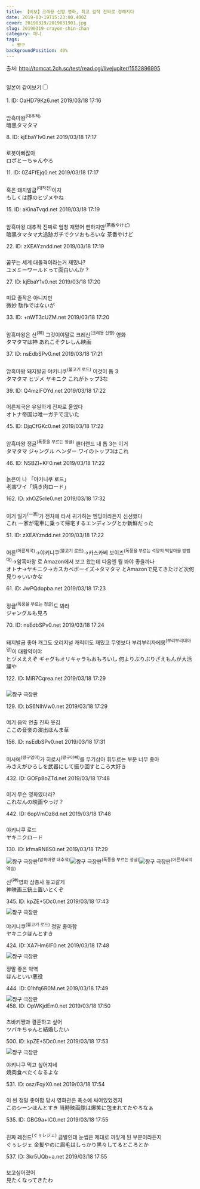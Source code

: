 ```yaml
---
title: 【비보】크레용 신짱 영화, 최고 걸작 진짜로 정해지다
date: 2019-03-19T15:23:00.400Z
cover: 20190319/2019031901.jpg
slug: 20190319-crayon-shin-chan
category: 애니
tags:
  - 짱구
backgroundPosition: 40%
---
```

<div><p class="source">출처: <a href="http://tomcat.2ch.sc/test/read.cgi/livejupiter/1552896995" target="_blank" rel="noopener nofollow noreferrer">http://tomcat.2ch.sc/test/read.cgi/livejupiter/1552896995</a></p><br><label for="twolang">일본어 같이보기</label><input type="checkbox" id="twolang"><br><br><div class="commentbox0"><div class="content1"><div class="id">1. ID: <span class="op">OaHD79Kz6.net</span> <span title="2019/03/18(月) 17:16:35.19">2019/03/18 17:16</span></div><div style="padding-top: 10px;"><p class="content">암흑마왕<sup>(대추적)</sup><br><span class="jp">暗黒タマタマ</span> </p></div></div></div><div class="commentbox1"><div class="content1"><div class="id">8. ID: <span>kjEbaY1v0.net</span> <span title="2019/03/18(月) 17:17:37.67">2019/03/18 17:17</span></div><div style="padding-top: 10px;"><p class="content">로봇아빠잖아<br><span class="jp">ロボとーちゃんやろ</span> </p></div></div></div><div class="commentbox1"><div class="content1"><div class="id">11. ID: <span>0Z4FfEjq0.net</span> <span title="2019/03/18(月) 17:17:44.56">2019/03/18 17:17</span></div><div style="padding-top: 10px;"><p class="content">혹은 돼지발굽<sup>(대작전)</sup>이지<br><span class="jp">もしくは豚のヒヅメやね</span> </p></div></div></div><div class="commentbox1"><div class="content1"><div class="id">15. ID: <span>aKinaTvqd.net</span> <span title="2019/03/18(月) 17:19:01.07">2019/03/18 17:19</span></div><div style="padding-top: 10px;"><p class="content">암흑마왕 대추적 진짜로 엄청 재밌어
뻔하지만<sup>(茶番やけど)</sup><br><span class="jp">暗黒タマタマ大追跡ガチでクソおもろいな
茶番やけど</span> </p></div></div></div><div class="commentbox1"><div class="content1"><div class="id">22. ID: <span>zXEAYzndd.net</span> <span title="2019/03/18(月) 17:19:43.74">2019/03/18 17:19</span></div><div style="padding-top: 10px;"><p class="content">꿈꾸는 세계 대돌격이라는거 재밌나?<br><span class="jp">ユメミーワールドって面白いんか？</span> </p></div><div class="content2"><div class="id">27. ID: <span>kjEbaY1v0.net</span> <span title="2019/03/18(月) 17:20:24.21">2019/03/18 17:20</span></div><div style="padding-top: 10px;"><p class="content">미묘
졸작은 아니지만<br><span class="jp">微妙
駄作ではないが</span> </p></div></div></div></div><div class="commentbox1"><div class="content1"><div class="id">33. ID: <span>+nWT3cUZM.net</span> <span title="2019/03/18(月) 17:20:58.78">2019/03/18 17:20</span></div><div style="padding-top: 10px;"><p class="content">암흑마왕은 신<sup>(神)</sup>
그것이야말로 크레신<sup>(크레용 신짱)</sup> 영화<br><span class="jp">タマタマは神
あれこそクレしん映画</span> </p></div></div></div><div class="commentbox1"><div class="content1"><div class="id">37. ID: <span>nsEdbSPv0.net</span> <span title="2019/03/18(月) 17:21:40.25">2019/03/18 17:21</span></div><div style="padding-top: 10px;"><p class="content">암흑마왕
돼지발굽
야키니쿠<sup>(불고기 로드)</sup>
이것이 톱 3<br><span class="jp">タマタマ
ヒヅメ
ヤキニク
これがトップ3な</span> </p></div></div></div><div class="commentbox1"><div class="content1"><div class="id">39. ID: <span>Q4mzIFOYd.net</span> <span title="2019/03/18(月) 17:22:02.08">2019/03/18 17:22</span></div><div style="padding-top: 10px;"><p class="content">어른제국은 유일하게 진짜로 울었다<br><span class="jp">オトナ帝国は唯一ガチで泣いた</span> </p></div></div></div><div class="commentbox1"><div class="content1"><div class="id">45. ID: <span>DjqCfGKc0.net</span> <span title="2019/03/18(月) 17:22:24.60">2019/03/18 17:22</span></div><div style="padding-top: 10px;"><p class="content">암흑마왕
정글<sup>(폭풍을 부르는 정글)</sup>
핸더랜드
내 톱 3는 이거<br><span class="jp">タマタマ
ジャングル
ヘンダー
ワイのトップ3はこれ</span> </p></div></div></div><div class="commentbox1"><div class="content1"><div class="id">46. ID: <span>NSBZl+KF0.net</span> <span title="2019/03/18(月) 17:22:27.92">2019/03/18 17:22</span></div><div style="padding-top: 10px;"><p class="content">늙은이 나 「야키니쿠 로드」<br><span class="jp">老害ワイ「焼き肉ロード」</span> </p></div><div class="content2"><div class="id">162. ID: <span>xhOZ5cIe0.net</span> <span title="2019/03/18(月) 17:32:30.22">2019/03/18 17:32</span></div><div style="padding-top: 10px;"><p class="content">이거
일가<sup>(一家)</sup>가 전차에 타서 귀가하는 엔딩이라든지 신선했다<br><span class="jp">これ
一家が電車に乗って帰宅するエンディングとか新鮮だった</span> </p></div></div></div></div><div class="commentbox1"><div class="content1"><div class="id">51. ID: <span>zXEAYzndd.net</span> <span title="2019/03/18(月) 17:22:54.06">2019/03/18 17:22</span></div><div style="padding-top: 10px;"><p class="content">어른<sup>(어른제국)</sup>→야키니쿠<sup>(불고기 로드)</sup>→카스카베 보이즈<sup>(폭풍을 부르는 석양의 떡잎마을 방범대)</sup>→암흑마왕
로 Amazon에서 보고 왔는데 다음엔 뭘 봐야 좋을까나<br><span class="jp">オトナ→ヤキニク→カスカベボーイズ→タマタマ
とAmazonで見てきたけど次何見りゃいいかな</span> </p></div><div class="content2"><div class="id">61. ID: <span>JwPQdopba.net</span> <span title="2019/03/18(月) 17:23:37.24">2019/03/18 17:23</span></div><div style="padding-top: 10px;"><p class="content">정글<sup>(폭풍을 부르는 정글)</sup>도 봐라<br><span class="jp">ジャングルも見ろ</span> </p></div></div><div class="content2"><div class="id">70. ID: <span>nsEdbSPv0.net</span> <span title="2019/03/18(月) 17:24:26.19">2019/03/18 17:24</span></div><div style="padding-top: 10px;"><p class="content">돼지발굽 좋아
개그도 오리지널 캐릭터도 재밌고
무엇보다 부리부리자에몽<sup>(부리부리대마왕)</sup>이 대활약이야<br><span class="jp">ヒヅメええぞ
ギャグもオリキャラもおもろいし
何よりぶりぶりざえもんが大活躍や</span> </p></div></div></div></div><div class="commentbox1"><div class="content1"><div class="id">122. ID: <span>MiR7Cqrea.net</span> <span title="2019/03/18(月) 17:29:12.35">2019/03/18 17:29</span></div><div style="padding-top: 10px;">

![짱구 극장판](/assets/20190319/2019031902.jpg "짱구 극장판")</div><div class="content2"><div class="id">129. ID: <span>bS6NIhVw0.net</span> <span title="2019/03/18(月) 17:29:38.23">2019/03/18 17:29</span></div><div style="padding-top: 10px;"><p class="content">여기 음악 연출 진짜 웃김<br><span class="jp">ここの音楽の演出ほんま草</span> </p></div></div><div class="content2"><div class="id">156. ID: <span>nsEdbSPv0.net</span> <span title="2019/03/18(月) 17:31:48.19">2019/03/18 17:31</span></div><div style="padding-top: 10px;"><p class="content">미사에<sup>(짱구엄마)</sup>가 히로시<sup>(짱구아빠)</sup>를 무기삼아 휘두르는 부분 너무 좋아<br><span class="jp">みさえがひろしを武器にして振り回すところ大好き</span> </p></div></div><div class="content2"><div class="id">432. ID: <span>GOFp8oZTd.net</span> <span title="2019/03/18(月) 17:48:30.96">2019/03/18 17:48</span></div><div style="padding-top: 10px;"><p class="content">이거 무슨 영화였더라?<br><span class="jp">これなんの映画やっけ？</span> </p></div><div class="content2"><div class="id">442. ID: <span>6opVmOz8d.net</span> <span title="2019/03/18(月) 17:48:57.74">2019/03/18 17:48</span></div><div style="padding-top: 10px;"><p class="content">야키니쿠 로드<br><span class="jp">ヤキニクロード</span> </p></div></div></div></div></div><div class="commentbox1"><div class="content1"><div class="id">130. ID: <span>kfmaRN8S0.net</span> <span title="2019/03/18(月) 17:29:39.25">2019/03/18 17:29</span></div><div style="padding-top: 10px;">![짱구 극장판](/assets/20190319/2019031903.jpg "짱구 극장판")<sup>(암흑마왕 대추적)</sup>![짱구 극장판](/assets/20190319/2019031904.jpg "짱구 극장판")<sup>(폭풍을 부르는 정글)</sup>![짱구 극장판](/assets/20190319/2019031905.jpg "짱구 극장판")<sup>(어른제국의 역습)</sup><p class="content">신<sup>(神)</sup>영화 삼총사 놓고갈게<br><span class="jp">神映画三銃士置いとくぞ</span> </p></div></div></div><div class="commentbox1"><div class="content1"><div class="id">345. ID: <span>kpZE+5Dc0.net</span> <span title="2019/03/18(月) 17:43:45.93">2019/03/18 17:43</span></div><div style="padding-top: 10px;">![짱구 극장판](/assets/20190319/2019031906.jpg "짱구 극장판")<p class="content">야키니쿠<sup>(불고기 로드)</sup> 정말 좋아함<br><span class="jp">ヤキニクほんとすき</span> </p></div></div></div><div class="commentbox1"><div class="content1"><div class="id">424. ID: <span>XA7Hm6lF0.net</span> <span title="2019/03/18(月) 17:48:02.25">2019/03/18 17:48</span></div><div style="padding-top: 10px;">![짱구 극장판](/assets/20190319/2019031907.jpg "짱구 극장판")<p class="content">정말 좋은 악역<br><span class="jp">ほんといい悪役</span> </p></div></div></div><div class="commentbox1"><div class="content1"><div class="id">444. ID: <span>01hfq6R0M.net</span> <span title="2019/03/18(月) 17:49:03.21">2019/03/18 17:49</span></div><div style="padding-top: 10px;">![짱구 극장판](/assets/20190319/2019031908.gif "짱구 극장판")</div><div class="content2"><div class="id">458. ID: <span>OpWKjdEm0.net</span> <span title="2019/03/18(月) 17:50:05.13">2019/03/18 17:50</span></div><div style="padding-top: 10px;"><p class="content">츠바키쨩과 결혼하고 싶어<br><span class="jp">ツバキちゃんと結婚したい</span> </p></div></div></div></div><div class="commentbox1"><div class="content1"><div class="id">500. ID: <span>kpZE+5Dc0.net</span> <span title="2019/03/18(月) 17:53:15.72">2019/03/18 17:53</span></div><div style="padding-top: 10px;">![짱구 극장판](/assets/20190319/2019031909.jpg "짱구 극장판")<p class="content">야키니쿠 먹고 싶어지네<br><span class="jp">焼肉食べたくなるよな</span> </p></div><div class="content2"><div class="id">531. ID: <span>osz/FqyX0.net</span> <span title="2019/03/18(月) 17:54:57.49">2019/03/18 17:54</span></div><div style="padding-top: 10px;"><p class="content">이 씬 정말 좋아함
당시 영화관은 폭소에 싸여있었겠지<br><span class="jp">このシーンほんとすき
当時映画館は爆笑に包まれてたやろなぁ</span> </p></div></div><div class="content2"><div class="id">535. ID: <span>GBG9a+IC0.net</span> <span title="2019/03/18(月) 17:55:16.47">2019/03/18 17:55</span></div><div style="padding-top: 10px;"><p class="content">진짜 레전드<sup>(ぐぅレジェ)</sup>
금발인데 눈썹은 제대로 까맣게 된 부분이라든지<br><span class="jp">ぐぅレジェ
金髪やのに眉毛はしっかり黒々してるところとか</span> </p></div></div><div class="content2"><div class="id">537. ID: <span>3kr5UQb+a.net</span> <span title="2019/03/18(月) 17:55:26.39">2019/03/18 17:55</span></div><div style="padding-top: 10px;"><p class="content">보고싶어졌어<br><span class="jp">見たくなってきたわ</span> </p></div></div></div></div></div>